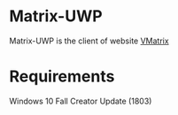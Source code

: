 # Matrix-UWP
Matrix-UWP is the client of website [VMatrix](https://vmatrix.org.cn)

# Requirements
Windows 10 Fall Creator Update (1803)
